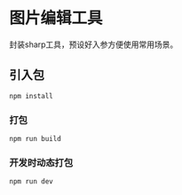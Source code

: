 # 图片编辑工具

封装sharp工具，预设好入参方便使用常用场景。

## 引入包
```
npm install
```

### 打包
```
npm run build
```

### 开发时动态打包
```
npm run dev
```